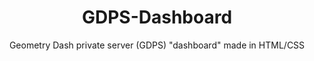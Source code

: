 <h1 align="center">GDPS-Dashboard</h1>
<p align="center">Geometry Dash private server (GDPS) "dashboard" made in HTML/CSS</p>

